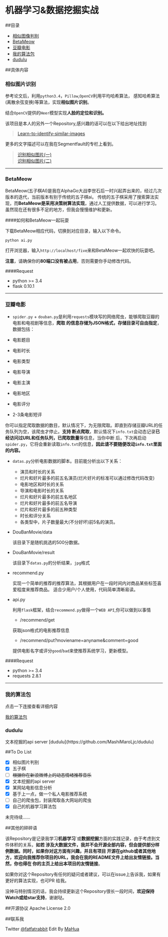 机器学习&数据挖掘实战
=====================

##目录

 - [相似图像判别](#user-content-Learn-to-identify-similar-images)
 - [BetaMeow](#user-content-betameow)
 - [豆瓣电影](#user-content-doubanmovie)
 - [我的算法包](#user-content-ml)
 - [dudulu](#user-content-dudulu)

##具体内容 


<h3 id="Learn-to-identify-similar-images">相似图片识别</h3>

参考论文后，利用```python3.4```，```Pillow```,```OpenCV```利用平均哈希算法，
感知哈希算法(离散余弦变换)等算法，实现**相似图片识别**。

结合```OpenCV```提供的```Heer```模型实现**人脸的定位和识别。**

该项目是本人的另外一个Repository,感兴趣的话可以在以下给出地址找到

> [Learn-to-identify-similar-images](https://github.com/MashiMaroLjc/Learn-to-identify-similar-images)

更多的文字描述可以在我在Segmentfault的专栏上看到。

> [识别相似图片(一)](https://segmentfault.com/a/1190000004467183)</br>
> [识别相似图片(二)](https://segmentfault.com/a/1190000004500523?_ea=630748)


-----


<h3 id="betameow">BetaMeow</h3>

BetaMeow(五子棋AI)是我在AlphaGo大战李世石后一时兴起弄出来的，经过几次版本的迭代，当前版本有别于传统的五子棋ai。
传统的五子棋采用了搜索算法实现，而**BetaMeow是采用决策树算法实现**，通过人工提供数据，可以进行学习。
虽然现在还有很多不足的地方，但我会慢慢维护和更新。

####如何和BetaMeow一起玩耍

下载BetaMeow相应代码，切换到对应目录，输入以下命令。

```
python ai.py
```

打开浏览器，输入```http://localhost/five```来和BetaMeow一起欢快的玩耍吧。

**注意**，请确保你的**80端口没有被占用**，否则需要你手动修改代码。

####Request

- python >= 3.4 
- flask 0.10.1


-----

<h3 id="doubanmovie">豆瓣电影</h3>

 -  ```spider.py``` + ```douban.py```是利用```requests```模块写的网络爬虫，能够爬取豆瓣的电影和电视剧等信息，**爬取
的信息存储为JSON格式，存储目录可自由指定**，数据包括：
  
  - 电影题目
  - 电影时长
  - 电影类型
  - 电影导演
  - 电影主演
  - 电影地区
  - 电影评分
  - 2-3条电影短评

  你可以指定爬取数据的数目，默认情况下，为无限爬取。即直到存储豆瓣URL的任务队列为空，该爬虫才停止。**支持
断点爬取**，默认情况下```info.txt```会动态记录**已经访问过URL和任务队列，已爬取数量**等信息，当你中断
后，下次再启动```spider.py```，它将会重新读取```info.txt```的信息，**因此请不要随便改动```info.txt```里面的内容。**

 - ```datas.py```分析电影数据的脚本。目前能分析出以下关系：
   - 演员和时长的关系
   - 烂片和好片最多的前五名演员(烂片好片的标准可以通过修改代码改变)
   - 电影地区和时长的关系
   - 导演和电影时长的关系
   - 烂片和好片最多的前五名地区
   - 烂片和好片最多的前五名导演
   - 烂片和好片最多的前五种类型
   - 时长和评分关系
   - 各类型中，片子数量最大(不分好坏)前5名的演员。


- DouBanMovie/data
  
  该目录下是随机挑选的500分数据。

- DouBanMovie/result

  该目录下```datas.py```的分析结果，```jpg```格式


- recommend.py

  实现一个简单的推荐的推荐算法，其根据用户在一段时间内对商品某些标签喜爱程度来推荐商品。
适合少用户/个人使用，代码简单清晰易读。


- api.py

  利用```flask```框架，结合```recommend.py```做得一个```WEB API```,你可以做到以事情
   
   - /recommend/get 

   获取json格式的电影推荐信息

   - /recommend/put?moviename=anyname&comment=good 

   提供电影名字或评分```good```/```bad```来使推荐系统学习，更新模型。

####Request
 - python >= 3.4
 - requests  2.8.1

 
------
 
<h3 id="ml">我的算法包</h3>

点击一下连接查看详细内容 
 
[我的算法包](ml) 
 
<h3 id="dudulu">dudulu</h3>
文本挖掘的api server
[dudulu](https://github.com/MashiMaroLjc/dudulu)

##To Do List

- [x] 相似图片判别
- [x] 五子棋
- [ ] ~~根据你在新浪微博上的动态情绪推荐音乐~~
- [x] 文本挖掘的api server
- [x] 某网站电影信息分析
- [x] 基于上一点，做一个私人电影推荐系统
- [ ] 自己的爬虫包，封装爬取各大网站的爬虫
- [x] 自己的机器学习算法包

未完待续……


##其他的碎碎语

该Repository是记录我学习**机器学习**`或**数据挖掘**方面的实践记录，由于考虑到文件体积的关系，**如若
涉及大数据文件，我并不会开源全部内容，但会提供部分样例数据。**同时，**如果你对这方面有兴趣，并且有项目
开源在github或者其他地方，欢迎向我推荐你项目的URL，我会在我的README文件上给出友情链接**。当然，你也得**在
你的主页上给出本项目的友情链接**。

如果你对这个Repository有任何的疑问或者建议，可以在issue上告诉我，如果有更好的算法实现，也可PR
给我。

没神马特别情况的话，我会持续更新这个Repository很长一段时间，**欢迎保持Watch或给star支持**，谢谢哒。

##开源协议
Apache License 2.0

##联系我

Twitter [@fatfatrabbit](https://twitter.com/fat_fat_Rabbit)
Edit By [MaHua](http://mahua.jser.me)